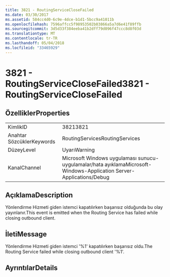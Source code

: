```yaml
---
title: 3821 - RoutingServiceCloseFailed
ms.date: 03/30/2017
ms.assetid: 584cc4d0-6c9e-4dce-b1d1-5bcc9a41011b
ms.openlocfilehash: 7596affcc5f98953502b03866a5a7d6e41f89ffb
ms.sourcegitcommit: 3d5d33f384eeba41b2dff79d096f47ccc8d8f03d
ms.translationtype: MT
ms.contentlocale: tr-TR
ms.lasthandoff: 05/04/2018
ms.locfileid: "33465929"
---
```

# <a name="3821---routingserviceclosefailed"></a><span data-ttu-id="3aacc-102">3821 - RoutingServiceCloseFailed</span><span class="sxs-lookup"><span data-stu-id="3aacc-102">3821 - RoutingServiceCloseFailed</span></span>
## <a name="properties"></a><span data-ttu-id="3aacc-103">Özellikler</span><span class="sxs-lookup"><span data-stu-id="3aacc-103">Properties</span></span>  
  
|||  
|-|-|  
|<span data-ttu-id="3aacc-104">Kimlik</span><span class="sxs-lookup"><span data-stu-id="3aacc-104">ID</span></span>|<span data-ttu-id="3aacc-105">3821</span><span class="sxs-lookup"><span data-stu-id="3aacc-105">3821</span></span>|  
|<span data-ttu-id="3aacc-106">Anahtar Sözcükler</span><span class="sxs-lookup"><span data-stu-id="3aacc-106">Keywords</span></span>|<span data-ttu-id="3aacc-107">RoutingServices</span><span class="sxs-lookup"><span data-stu-id="3aacc-107">RoutingServices</span></span>|  
|<span data-ttu-id="3aacc-108">Düzey</span><span class="sxs-lookup"><span data-stu-id="3aacc-108">Level</span></span>|<span data-ttu-id="3aacc-109">Uyarı</span><span class="sxs-lookup"><span data-stu-id="3aacc-109">Warning</span></span>|  
|<span data-ttu-id="3aacc-110">Kanal</span><span class="sxs-lookup"><span data-stu-id="3aacc-110">Channel</span></span>|<span data-ttu-id="3aacc-111">Microsoft Windows uygulaması sunucu-uygulamalar/hata ayıklama</span><span class="sxs-lookup"><span data-stu-id="3aacc-111">Microsoft-Windows-Application Server-Applications/Debug</span></span>|  
  
## <a name="description"></a><span data-ttu-id="3aacc-112">Açıklama</span><span class="sxs-lookup"><span data-stu-id="3aacc-112">Description</span></span>  
 <span data-ttu-id="3aacc-113">Yönlendirme Hizmeti giden istemci kapatılırken başarısız olduğunda bu olay yayınlanır.</span><span class="sxs-lookup"><span data-stu-id="3aacc-113">This event is emitted when the Routing Service has failed while closing outbound client.</span></span>  
  
## <a name="message"></a><span data-ttu-id="3aacc-114">İleti</span><span class="sxs-lookup"><span data-stu-id="3aacc-114">Message</span></span>  
 <span data-ttu-id="3aacc-115">Yönlendirme Hizmeti giden istemci '%1' kapatılırken başarısız oldu.</span><span class="sxs-lookup"><span data-stu-id="3aacc-115">The Routing Service failed while closing outbound client '%1'.</span></span>  
  
## <a name="details"></a><span data-ttu-id="3aacc-116">Ayrıntılar</span><span class="sxs-lookup"><span data-stu-id="3aacc-116">Details</span></span>
